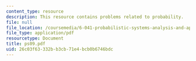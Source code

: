```yaml
---
content_type: resource
description: This resource contains problems related to probability.
file: null
file_location: /coursemedia/6-041-probabilistic-systems-analysis-and-applied-probability-spring-2006/26c03f63332bb3cb71e4bcb0b6746bdc_ps09.pdf
file_type: application/pdf
resourcetype: Document
title: ps09.pdf
uid: 26c03f63-332b-b3cb-71e4-bcb0b6746bdc
---
```

